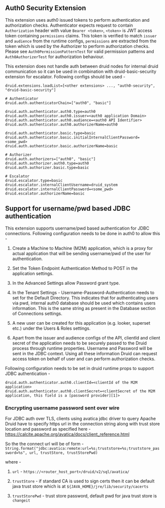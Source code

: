 Auth0 Security Extension
----------
This extension uses auth0 issued tokens to perform authentication and authorization checks. Authenticator expects request
to contain `Authorization` header with value `Bearer <token>`, `<token>` is JWT access token containing `permissions` claims.
This token is verified to match `issuer` and `audience` from the runtime configs, `permissions` are extracted from the token
which is used by the Authorizer to perform authorization checks. Please see `Auth0PermissionPatternTest` for valid permission
patterns and `Auth0AuthorizerTest` for authorization behaviour. 

This extension does not handle auth between druid nodes for internal druid communication so it can be used in combination with
druid-basic-security extension for escalator. Following configs should be used -
 
```
druid.extensions.loadList=[<other extensions> ..., "auth0-security", "druid-basic-security"]

# Authenticator
druid.auth.authenticatorChain=["auth0", "basic"]

druid.auth.authenticator.auth0.type=auth0
druid.auth.authenticator.auth0.issuer=<auth0 application Domain>
druid.auth.authenticator.auth0.audience=<auth0 API Identifier>
druid.auth.authenticator.auth0.authorizerName=auth0

druid.auth.authenticator.basic.type=basic
druid.auth.authenticator.basic.initialInternalClientPassword=<some_pwd>
druid.auth.authenticator.basic.authorizerName=basic

# Authorizer
druid.auth.authorizers=["auth0", "basic"]
druid.auth.authorizer.auth0.type=auth0
druid.auth.authorizer.basic.type=basic

# Escalator
druid.escalator.type=basic
druid.escalator.internalClientUsername=druid_system
druid.escalator.internalClientPassword=<some_pwd>
druid.escalator.authorizerName=basic
```

Support for username/pwd based JDBC authentication
-------
This extension supports username/pwd based authentication for JDBC connections. Following configuration needs to be done
in auth0 to allow this -

1. Create a Machine to Machine (M2M) application, which is a proxy for actual application that will be sending username/pwd 
of the user for authentication.

2. Set the Token Endpoint Authentication Method to POST in the application settings.

3. In the Advanced Settings allow Password grant type.

4. In the Tenant Settings - Username-Password-Authentication needs to set for the Default Directory. This indicates that 
for authenticating users via pwd, internal auth0 database should be used which contains users information. This is the 
same string as present in the Database section of Connections settings.

5. A new user can be created for this application (e.g. looker, superset etc.) under the Users & Roles settings.

6. Apart from the issuer and audience configs of the API, clientId and client secret of the application needs to be securely 
passed to the Druid process through runtime properties. Username and Password will be sent in the JDBC context. Using all 
these information Druid can request access token on behalf of user and can perform authorization checks.

Following configuration needs to be set in druid runtime props to support JDBC authentication -
```
druid.auth.authenticator.auth0.clientId=<clientId of the M2M application>
druid.auth.authenticator.auth0.clientSecret=<clientSecret of the M2M application, this field is a [password provider][1]>
```

[1]: https://druid.apache.org/docs/latest/operations/password-provider.html

### Encrypting username password sent over wire 
For JDBC auth over TLS, clients using avatica jdbc driver to query Apache Druid have to specify https url in the connection 
string along with trust store location and password as specified here - https://calcite.apache.org/avatica/docs/client_reference.html

So the the connect url will be of form - `String.format("jdbc:avatica:remote:url=%s;truststore=%s;truststore_password=%s", url, trustStore, trustStorePwd)`

where - 

1. `url` - `https://<router_host_port>/druid/v2/sql/avatica/`

2. `trustStore` - if standard CA is used to sign certs then it can be default java trust store which is at `${JAVA_HOME}/jre/lib/security/cacerts`

3. `trustStorePwd` - trust store password, default pwd for java trust store is `changeit`
